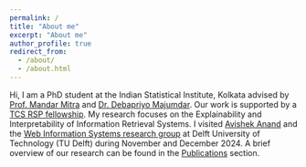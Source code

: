 ```yaml
---
permalink: /
title: "About me"
excerpt: "About me"
author_profile: true
redirect_from: 
  - /about/
  - /about.html
---
```


Hi, I am a PhD student at the Indian Statistical Institute, Kolkata advised by [Prof. Mandar Mitra](https://www.isical.ac.in/~mandar/) and [Dr. Debapriyo Majumdar](https://www.isical.ac.in/~debapriyo/). Our work is supported by a [TCS RSP fellowship](https://www.tcs.com/who-we-are/newsroom/press-release/research-scholarship-program-computer-science-phds-india). My research focuses on the Explainability and Interpretability of Information Retrieval Systems. 
I visited [Avishek Anand](https://www.avishekanand.com/) and the [Web Information Systems research group](https://www.wis.ewi.tudelft.nl/) at Delft University of Technology (TU Delft) during November and December 2024. A brief overview of our research can be found in the [Publications](https://souravsaha.github.io/publications/) section. 
